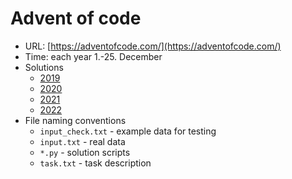 # Advent of code

* URL: [https://adventofcode.com/](https://adventofcode.com/)
* Time: each year 1.-25. December
* Solutions
	* [2019](advent_of_code_2019/)
	* [2020](advent_of_code_2020/)
	* [2021](advent_of_code_2021/)
	* [2022](advent_of_code_2022/)
* File naming conventions 
	* `input_check.txt` - example data for testing
	* `input.txt` - real data
	* `*.py` - solution scripts
	* `task.txt` - task description 

